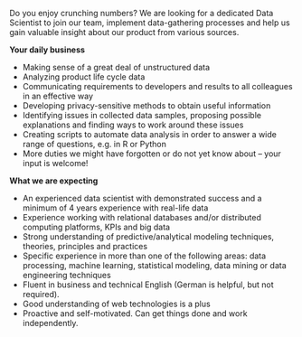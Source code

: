 <? include jobs/header ?>

Do you enjoy crunching numbers? We are looking for a dedicated Data Scientist to join our team, implement data-gathering processes and help us gain valuable insight about our product from various sources.

**Your daily business**

- Making sense of a great deal of unstructured data
- Analyzing product life cycle data
- Communicating requirements to developers and results to all colleagues in an effective way
- Developing privacy-sensitive methods to obtain useful information
- Identifying issues in collected data samples, proposing possible explanations and finding ways to work around these issues
- Creating scripts to automate data analysis in order to answer a wide range of questions, e.g. in R or Python
- More duties we might have forgotten or do not yet know about –  your input is welcome!

**What we are expecting**

- An experienced data scientist with demonstrated success and a minimum of 4 years experience with real-life data
- Experience working with relational databases and/or distributed computing platforms, KPIs and big data
- Strong understanding of predictive/analytical modeling techniques, theories, principles and practices 
- Specific experience in more than one of the following areas: data processing, machine learning, statistical modeling, data mining or data engineering techniques
- Fluent in business and technical English (German is helpful, but not required). 
- Good understanding of web technologies is a plus
- Proactive and self-motivated. Can get things done and work independently.

<? include jobs/footer ?>
